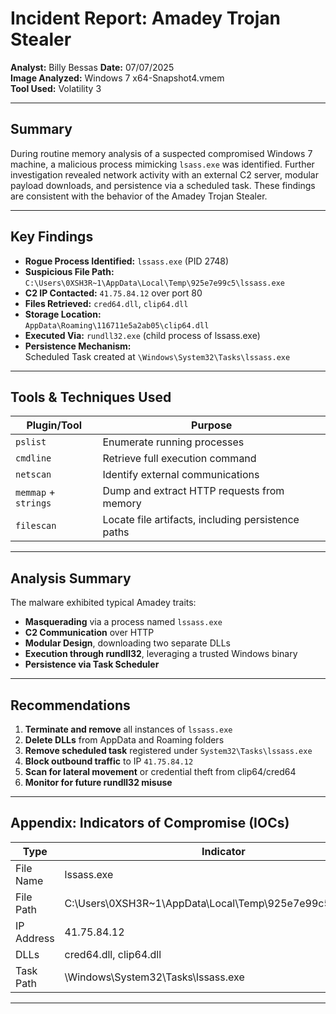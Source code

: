 
# Incident Report: Amadey Trojan Stealer

**Analyst:** Billy Bessas
**Date:** 07/07/2025  
**Image Analyzed:** Windows 7 x64-Snapshot4.vmem  
**Tool Used:** Volatility 3

---

## Summary

During routine memory analysis of a suspected compromised Windows 7 machine, a malicious process mimicking `lsass.exe` was identified. Further investigation revealed network activity with an external C2 server, modular payload downloads, and persistence via a scheduled task. These findings are consistent with the behavior of the Amadey Trojan Stealer.

---

## Key Findings

- **Rogue Process Identified:** `lssass.exe` (PID 2748)
- **Suspicious File Path:**  
  `C:\Users\0XSH3R~1\AppData\Local\Temp\925e7e99c5\lssass.exe`
- **C2 IP Contacted:** `41.75.84.12` over port 80
- **Files Retrieved:** `cred64.dll`, `clip64.dll`
- **Storage Location:**  
  `AppData\Roaming\116711e5a2ab05\clip64.dll`
- **Executed Via:** `rundll32.exe` (child process of lssass.exe)
- **Persistence Mechanism:**  
  Scheduled Task created at `\Windows\System32\Tasks\lssass.exe`

---

## Tools & Techniques Used

| Plugin/Tool       | Purpose                                           |
|-------------------|---------------------------------------------------|
| `pslist`          | Enumerate running processes                       |
| `cmdline`         | Retrieve full execution command                   |
| `netscan`         | Identify external communications                  |
| `memmap` + `strings` | Dump and extract HTTP requests from memory    |
| `filescan`        | Locate file artifacts, including persistence paths|

---

## Analysis Summary

The malware exhibited typical Amadey traits:

- **Masquerading** via a process named `lssass.exe`
- **C2 Communication** over HTTP
- **Modular Design**, downloading two separate DLLs
- **Execution through rundll32**, leveraging a trusted Windows binary
- **Persistence via Task Scheduler**

---

## Recommendations

1. **Terminate and remove** all instances of `lssass.exe`
2. **Delete DLLs** from AppData and Roaming folders
3. **Remove scheduled task** registered under `System32\Tasks\lssass.exe`
4. **Block outbound traffic** to IP `41.75.84.12`
5. **Scan for lateral movement** or credential theft from clip64/cred64
6. **Monitor for future rundll32 misuse**

---

## Appendix: Indicators of Compromise (IOCs)

| Type        | Indicator                                                       |
|-------------|------------------------------------------------------------------|
| File Name   | lssass.exe                                                      |
| File Path   | C:\Users\0XSH3R~1\AppData\Local\Temp\925e7e99c5\lssass.exe       |
| IP Address  | 41.75.84.12                                                     |
| DLLs        | cred64.dll, clip64.dll                                          |
| Task Path   | \Windows\System32\Tasks\lssass.exe                               |

---

